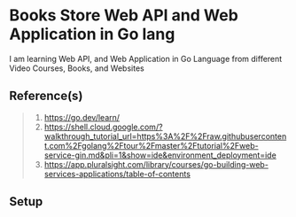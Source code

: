 # Books Store Web API and Web Application in Go lang

I am learning Web API, and Web Application in Go Language from different Video Courses, Books, and Websites

## Reference(s)

> 1. <https://go.dev/learn/>
> 1. <https://shell.cloud.google.com/?walkthrough_tutorial_url=https%3A%2F%2Fraw.githubusercontent.com%2Fgolang%2Ftour%2Fmaster%2Ftutorial%2Fweb-service-gin.md&pli=1&show=ide&environment_deployment=ide>
> 1. <https://app.pluralsight.com/library/courses/go-building-web-services-applications/table-of-contents>

## Setup

```powershell

```
